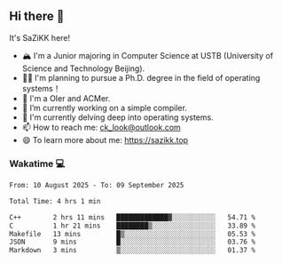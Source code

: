 ## Hi there 👋

It's SaZiKK here!

- 🏔️ I'm a Junior majoring in Computer Science  at USTB (University of Science and Technology Beijing).
- 🧑‍🎓 I'm planning to pursue a Ph.D. degree in the field of operating systems！
- 🚀 I'm a OIer and ACMer.
- 🔭 I’m currently working on a simple compiler.
- 🌱 I'm currently delving deep into operating systems.
- 📫 How to reach me: ck_look@outlook.com
- 😄 To learn more about me: https://sazikk.top

  
<!--
**SaZiKK/SaZiKK** is a ✨ _special_ ✨ repository because its `README.md` (this file) appears on your GitHub profile.

Here are some ideas to get you started:

- 🔭 I’m currently working on ...
- 🌱 I’m currently learning ...
- 👯 I’m looking to collaborate on ...
- 🤔 I’m looking for help with ...
- 💬 Ask me about ...
- 📫 How to reach me: ...
- 😄 Pronouns: ...
- ⚡ Fun fact: ...
-->

### Wakatime 💻

<!--START_SECTION:waka-->

```txt
From: 10 August 2025 - To: 09 September 2025

Total Time: 4 hrs 1 min

C++        2 hrs 11 mins   █████████████▓░░░░░░░░░░░   54.71 %
C          1 hr 21 mins    ████████▒░░░░░░░░░░░░░░░░   33.89 %
Makefile   13 mins         █▒░░░░░░░░░░░░░░░░░░░░░░░   05.53 %
JSON       9 mins          █░░░░░░░░░░░░░░░░░░░░░░░░   03.76 %
Markdown   3 mins          ▒░░░░░░░░░░░░░░░░░░░░░░░░   01.37 %
```

<!--END_SECTION:waka-->
